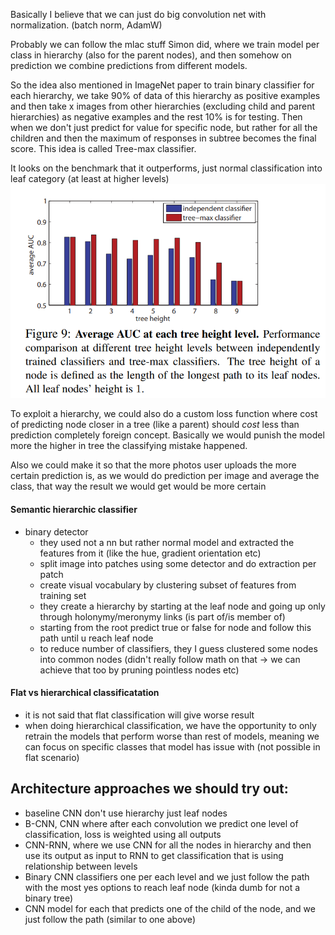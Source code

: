 Basically I believe that we can just do big convolution net with normalization. (batch norm, AdamW)

Probably we can follow the mlac stuff Simon did, where we train model per class in hierarchy (also for the parent nodes), and then somehow on prediction we combine predictions from different models.

So the idea also mentioned in ImageNet paper to train binary classifier for each hierarchy, we take 90% of data of this hierarchy as positive examples and then take x images from other hierarchies (excluding child and parent hierarchies) as negative examples and the rest 10% is for testing. Then when we don't just predict for value for specific node, but rather for all the children and then the maximum of responses in subtree becomes the final score. This idea is called Tree-max classifier.

It looks on the benchmark that it outperforms, just normal classification into leaf category (at least at higher levels)
![](assets/tree_level_acc.png)

To exploit a hierarchy, we could also do a custom loss function where cost of predicting node closer in a tree (like a parent) should _cost_ less than prediction completely foreign concept. Basically we would punish the model more the higher in tree the classifying mistake happened.

Also we could make it so that the more photos user uploads the more certain prediction is, as we would do prediction per image and average the class, that way the result we would get would be more certain

#### Semantic hierarchic classifier
- binary detector
  - they used not a nn but rather normal model and extracted the features from it (like the hue, gradient orientation etc)
  - split image into patches using some detector and do extraction per patch
  - create visual vocabulary by clustering subset of features from training set
  - they create a hierarchy by starting at the leaf node and going up only through holonymy/meronymy links (is part of/is member of)
  - starting from the root predict true or false for node and follow this path until u reach leaf node
  - to reduce number of classifiers, they I guess clustered some nodes into common nodes (didn't really follow math on that -> we can achieve that too by pruning pointless nodes etc)

#### Flat vs hierarchical classificatation
- it is not said that flat classification will give worse result
- when doing hierarchical classification, we have the opportunity to only retrain the models that perform worse than rest of models, meaning we can focus on specific classes that model has issue with (not possible in flat scenario)


## Architecture approaches we should try out:
- baseline CNN don't use hierarchy just leaf nodes
- B-CNN, CNN where after each convolution we predict one level of classification, loss is weighted using all outputs
- CNN-RNN, where we use CNN for all the nodes in hierarchy and then use its output as input to RNN to get classification that is using relationship between levels
- Binary CNN classifiers one per each level and we just follow the path with the most yes options to reach leaf node (kinda dumb for not a binary tree)
- CNN model for each that predicts one of the child of the node, and we just follow the path (similar to one above)

